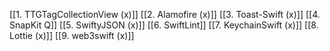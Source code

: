 [[1. TTGTagCollectionView (x)]]
[[2. Alamofire (x)]]
[[3. Toast-Swift (x)]]
[[4. SnapKit Q]]
[[5. SwiftyJSON (x)]]
[[6. SwiftLint]]
[[7. KeychainSwift (x)]]
[[8. Lottie (x)]]
[[9. web3swift (x)]]